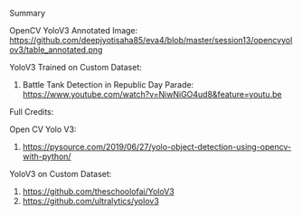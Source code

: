 Summary

OpenCV YoloV3 Annotated Image: https://github.com/deepjyotisaha85/eva4/blob/master/session13/opencvyolov3/table_annotated.png

YoloV3 Trained on Custom Dataset:

1. Battle Tank Detection in Republic Day Parade: https://www.youtube.com/watch?v=NiwNiGO4ud8&feature=youtu.be


Full Credits:

Open CV Yolo V3:
1. https://pysource.com/2019/06/27/yolo-object-detection-using-opencv-with-python/

YoloV3 on Custom Dataset:
1. https://github.com/theschoolofai/YoloV3
2. https://github.com/ultralytics/yolov3
